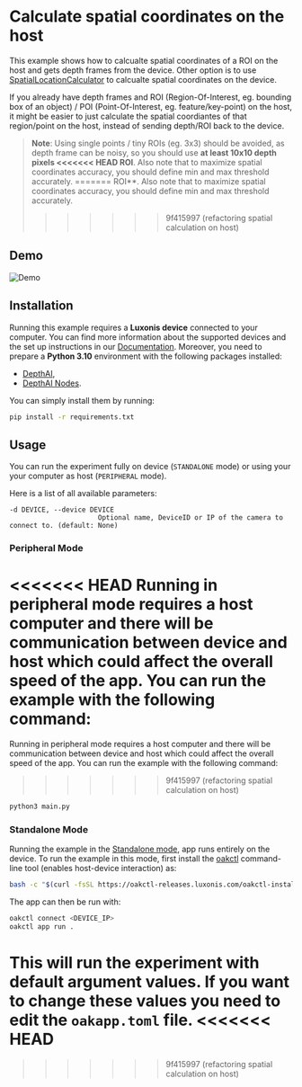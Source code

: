 # Calculate spatial coordinates on the host

This example shows how to calcualte spatial coordinates of a ROI on the host and gets depth frames from the device. Other option is to use [SpatialLocationCalculator](https://docs.luxonis.com/projects/api/en/latest/components/nodes/spatial_location_calculator/) to calcualte spatial coordinates on the device.

If you already have depth frames and ROI (Region-Of-Interest, eg. bounding box of an object) / POI (Point-Of-Interest, eg. feature/key-point) on the host, it might be easier to just calculate the spatial coordiantes of that region/point on the host, instead of sending depth/ROI back
to the device.

> **Note**: Using single points / tiny ROIs (eg. 3x3) should be avoided, as depth frame can be noisy, so you should use **at least 10x10 depth pixels
> \<\<\<\<\<\<\< HEAD
> ROI**. Also note that to maximize spatial coordinates accuracy, you should define min and max threshold accurately.
> \=======
> ROI\*\*. Also note that to maximize spatial coordinates accuracy, you should define min and max threshold accurately.
>
> > > > > > > 9f415997 (refactoring spatial calculation on host)

## Demo

![Demo](https://user-images.githubusercontent.com/18037362/146296930-9e7071f5-33b9-45f9-af21-cace7ffffc0f.gif)

## Installation

Running this example requires a **Luxonis device** connected to your computer. You can find more information about the supported devices and the set up instructions in our [Documentation](https://rvc4.docs.luxonis.com/hardware).
Moreover, you need to prepare a **Python 3.10** environment with the following packages installed:

- [DepthAI](https://pypi.org/project/depthai/),
- [DepthAI Nodes](https://pypi.org/project/depthai-nodes/).

You can simply install them by running:

```bash
pip install -r requirements.txt
```

## Usage

You can run the experiment fully on device (`STANDALONE` mode) or using your your computer as host (`PERIPHERAL` mode).

Here is a list of all available parameters:

```
-d DEVICE, --device DEVICE
                      Optional name, DeviceID or IP of the camera to connect to. (default: None)
```

### Peripheral Mode

# \<\<\<\<\<\<\< HEAD Running in peripheral mode requires a host computer and there will be communication between device and host which could affect the overall speed of the app. You can run the example with the following command:

Running in peripheral mode requires a host computer and there will be communication between device and host which could affect the overall speed of the app. You can run the example with the following command:

> > > > > > > 9f415997 (refactoring spatial calculation on host)

```bash
python3 main.py
```

### Standalone Mode

Running the example in the [Standalone mode](https://rvc4.docs.luxonis.com/software/depthai/standalone/), app runs entirely on the device.
To run the example in this mode, first install the [oakctl](https://rvc4.docs.luxonis.com/software/tools/oakctl/) command-line tool (enables host-device interaction) as:

```bash
bash -c "$(curl -fsSL https://oakctl-releases.luxonis.com/oakctl-installer.sh)"
```

The app can then be run with:

```bash
oakctl connect <DEVICE_IP>
oakctl app run .
```

# This will run the experiment with default argument values. If you want to change these values you need to edit the `oakapp.toml` file. \<\<\<\<\<\<\< HEAD

> > > > > > > 9f415997 (refactoring spatial calculation on host)
